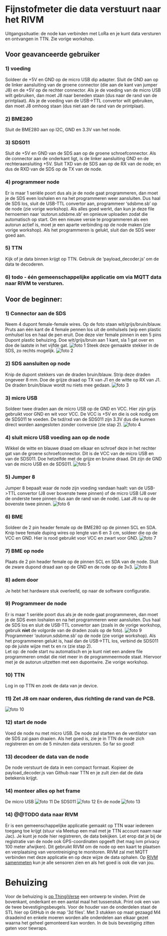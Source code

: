 # Fijnstofmeter die data verstuurt naar het RIVM

Uitgangssituatie: de node kan verbinden met LoRa en je kunt data versturen en ontvangen in TTN. Zie vorige workshop.

## Voor geavanceerde gebruiker
### 1) voeding
Soldeer de +5V en GND op de micro USB dip adapter. Sluit de GND aan op de linker aansluiting van de groene connector (die aan de kant van jumper J8) en de +5V op de rechter connector. Als je de voeding van de micro USB wilt gebruiken, dan moet J8 naar beneden staan (dus naar de rand van de printplaat). Als je de voeding van de USB->TTL convertor wilt gebruiken, dan moet J8 omhoog staan (dus niet aan de rand van de printplaat).

### 2) BME280
Sluit de BME280 aan op I2C, GND en 3.3V van het node.

### 3) SDS011
Sluit de +5V en GND van de SDS aan op de groene schroefconnector. Als de connector aan de onderkant ligt, is de linker aansluiting GND en de rechteraansluiting +5V. Sluit TXD van de SDS aan op de RX van de node; en dus de RXD van de SDS op de TX van de node. 

### 4) programmeer node
Er is maar 1 seriële poort dus als je de node gaat programmeren, dan moet je de SDS even loshalen en na het programmeren weer aansluiten. Dus haal de SDS los, sluit de USB-TTL convertor aan, programmeer ‘sdsbme.sb’ op de node (zie vorige workshop). Als alles goed werkt, dan kun je deze file hernoemen naar ‘$autorun$.sdsbme.sb’ en opnieuw uploaden zodat die automatisch op start. Om een nieuwe versie te programmeren als een autorun actief is, moet je een aparte verbinding op de node maken (zie vorige workshop). Als het programmeren is gelukt, sluit dan de SDS weer goed aan.

### 5) TTN
Kijk of je data binnen krijgt op TTN. Gebruik de ‘payload_decoder.js’ om de data te decoderen.

### 6) todo - één gemeenschappelijke applicatie om via MQTT data naar RIVM te versturen.


## Voor de beginner:
### 1) Connector aan de SDS
Neem 4 dupont female-female wires. Op de foto staan wit/grijs/bruin/blauw. Pruts aan één kant de 4 female pennen los uit de omhulsels (wip een plastic omhulsel los en haal de pen eruit. Doe deze vier female pinnen in een 5 pins Dupont plastic behuizing. Doe wit/grijs/bruin aan 1 kant, sla 1 gat over en doe de laatste in het vijfde gat. ![foto 1](images/foto1.jpeg) Steek deze gemaakte stekker in de SDS, zo rechts mogelijk. ![foto 2](images/foto2.jpeg)

### 2) SDS aansluiten op node
Knip de dupont stekkers van de draden bruin/blauw. Strip deze draden ongeveer 8 mm. Doe de grijze draad op TX van J1 en de witte op RX van J1. De draden bruin/blauw wordt nu niets mee gedaan. ![foto 3](images/foto3.jpeg)

### 3) micro USB
Soldeer twee draden aan de micro USB op de GND en VCC. Hier zijn grijs gebruikt voor GND en wit voor VCC. De VCC is +5V en die is ook nodig om de SDS011 te voeden. De txd/rxd van de SDS011 zijn 3.3V dus die kunnen direct worden aangesloten zonder conversie (zie stap 2). ![foto 4](images/foto4.jpeg)

### 4) sluit micro USB voeding aan op de node
Wikkel de witte en blauwe draad om elkaar en schroef deze in het rechter gat van de groene schroefconnector. Dit is de VCC van de micro USB en van de SDS011. Doe hetzelfde met de grijze en bruine draad. Dit zijn de GND van de micro USB en de SDS011. ![foto 5](images/foto5.jpeg)

### 5) Jumper 8
Jumper 8 bepaalt waar de node zijn voeding vandaan haalt: van de USB->TTL convertor (J8 over bovenste twee pinnen) of de micro USB (J8 over de onderste twee pinnen dus aan de rand van de node). Laat J8 nu op de bovenste twee pinnen. ![foto 6](images/foto6.jpeg)

### 6) BME
Soldeer de 2 pin header female op de BME280 op de pinnen SCL en SDA. Knip twee female duping wires op lengte van 6 en 3 cm, soldeer die op de VCC en GND. Hier is rood gebruikt voor VCC en zwart voor GND. ![foto 7](images/foto7.jpeg)

### 7) BME op node
Plaats de 2 pin header female op de pinnen SCL en SDA van de node. Sluit de zware dupond draad aan op de GND en de rode op de 3v3. ![foto 8](images/foto8.jpeg)

### 8) adem door
Je hebt het hardware stuk overleefd, op naar de software configuratie.

### 9) Programmeer de node
Er is maar 1 seriële poort dus als je de node gaat programmeren, dan moet je de SDS even loshalen en na het programmeren weer aansluiten. Dus haal de SDS los en sluit de USB-TTL convertor aan (zoals in de vorige workshop, gebruik **niet** de volgorde van de draden zoals op de foto). ![foto 9](images/foto9.jpeg) 
Programmeer ‘$autorun$.sdsbme.sb’ op de node (zie vorige workshop). Als het programmeren gelukt is, haal dan de USB->TTL los, verbind de SDS011 op de juiste wijze met tx en rx (zie stap 2).  
Let op: de node start nu automatisch en je kunt niet een andere file programmeren omdat die niet meer in de programmeermode staat. Hiervoor met je de autorun uitzetten met een dupontwire. Zie vorige workshop.

### 10) TTN
Log in op TTN en zoek de data van je device.

### 11) Zet J8 om naar onderen, dus richting de rand van de PCB. 
![foto 10](images/foto10.jpeg)

### 12) start de node
Voed de node nu met micro USB. De node zal starten en de ventilator van de SDS zal gaan draaien. Als het goed is, zie je in TTN de node zich registreren en om de 5 minuten data versturen. So far so good!

### 13) decodeer de data van de node
De node verstuurt de data in een compact formaat. Kopieer de payload_decoder.js van Github naar TTN en je zult zien dat de data betekenis krijgt.

### 14) monteer alles op het frame
De micro USB ![foto 11](images/foto11.jpeg)
De SDS011 ![foto 12](images/foto12.jpeg) 
En de node ![foto 13](images/foto13.jpeg)

### 14) @@TODO data naar RIVM
Er is een gemeenschappelijke applicatie gemaakt op TTN waar iedereen toegang toe krijgt (stuur via Meetup een mail met je TTN account naam naar Jac). Je kunt je node hier registreren, de data bekijken. Let erop dat je bij de registratie van de node ook GPS-coordinaten opgeeft (het mag ivm privacy 100 meter afwijken). Dit gebruikt RIVM om de node op een kaart te plaatsen en verplaatsing van verontreiniging te monitoren. RIVM zal met MQTT verbinden met deze applicatie en op deze wijze de data ophalen. Op [RIVM samenmeten](https://samenmeten.rivm.nl/dataportaal/) kun je alle sensoren zien en als het goed is ook die van jou.

# Behuizing
Voor de behuizing is [op ThingiVerse](https://www.thingiverse.com/thing:3181167) een ontwerp te vinden. Print de bovenkant, onderkant en een aantal maal het tussenstuk. Print ook een van de twee bevestigingsbeugels. Voor de houder van de onderdelen staat de STL hier op GitHub in de map '3d files'.
Met 3 stukken op maat gezaagd M4 draadeind en enkele moeren worden alle onderdelen aan elkaar gezet waarna het geheel gemonteerd kan worden. In de buis bevestiging zitten gaten voor tiewraps.
